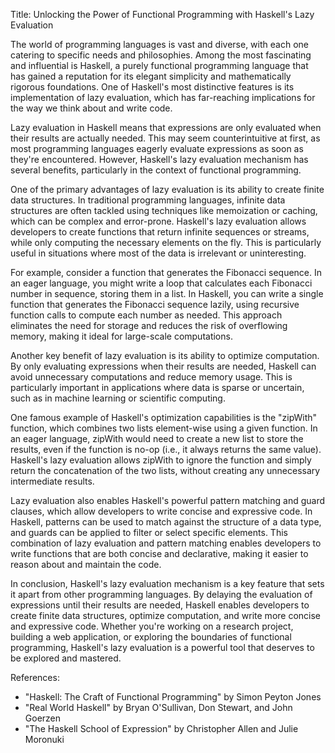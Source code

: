 Title: Unlocking the Power of Functional Programming with Haskell's Lazy Evaluation

The world of programming languages is vast and diverse, with each one catering to specific needs and philosophies. Among the most fascinating and influential is Haskell, a purely functional programming language that has gained a reputation for its elegant simplicity and mathematically rigorous foundations. One of Haskell's most distinctive features is its implementation of lazy evaluation, which has far-reaching implications for the way we think about and write code.

Lazy evaluation in Haskell means that expressions are only evaluated when their results are actually needed. This may seem counterintuitive at first, as most programming languages eagerly evaluate expressions as soon as they're encountered. However, Haskell's lazy evaluation mechanism has several benefits, particularly in the context of functional programming.

One of the primary advantages of lazy evaluation is its ability to create finite data structures. In traditional programming languages, infinite data structures are often tackled using techniques like memoization or caching, which can be complex and error-prone. Haskell's lazy evaluation allows developers to create functions that return infinite sequences or streams, while only computing the necessary elements on the fly. This is particularly useful in situations where most of the data is irrelevant or uninteresting.

For example, consider a function that generates the Fibonacci sequence. In an eager language, you might write a loop that calculates each Fibonacci number in sequence, storing them in a list. In Haskell, you can write a single function that generates the Fibonacci sequence lazily, using recursive function calls to compute each number as needed. This approach eliminates the need for storage and reduces the risk of overflowing memory, making it ideal for large-scale computations.

Another key benefit of lazy evaluation is its ability to optimize computation. By only evaluating expressions when their results are needed, Haskell can avoid unnecessary computations and reduce memory usage. This is particularly important in applications where data is sparse or uncertain, such as in machine learning or scientific computing.

One famous example of Haskell's optimization capabilities is the "zipWith" function, which combines two lists element-wise using a given function. In an eager language, zipWith would need to create a new list to store the results, even if the function is no-op (i.e., it always returns the same value). Haskell's lazy evaluation allows zipWith to ignore the function and simply return the concatenation of the two lists, without creating any unnecessary intermediate results.

Lazy evaluation also enables Haskell's powerful pattern matching and guard clauses, which allow developers to write concise and expressive code. In Haskell, patterns can be used to match against the structure of a data type, and guards can be applied to filter or select specific elements. This combination of lazy evaluation and pattern matching enables developers to write functions that are both concise and declarative, making it easier to reason about and maintain the code.

In conclusion, Haskell's lazy evaluation mechanism is a key feature that sets it apart from other programming languages. By delaying the evaluation of expressions until their results are needed, Haskell enables developers to create finite data structures, optimize computation, and write more concise and expressive code. Whether you're working on a research project, building a web application, or exploring the boundaries of functional programming, Haskell's lazy evaluation is a powerful tool that deserves to be explored and mastered.

References:

* "Haskell: The Craft of Functional Programming" by Simon Peyton Jones
* "Real World Haskell" by Bryan O'Sullivan, Don Stewart, and John Goerzen
* "The Haskell School of Expression" by Christopher Allen and Julie Moronuki